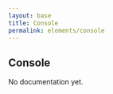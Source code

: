 ```yaml
---
layout: base
title: Console
permalink: elements/console
---
```


## Console

<p class="hint hint--error">No documentation yet.</p>